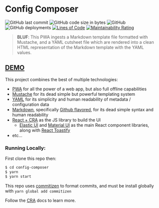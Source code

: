 # Config Composer

![GitHub last commit](https://img.shields.io/github/last-commit/noxsios/config-composer) ![GitHub code size in bytes](https://img.shields.io/github/languages/code-size/noxsios/config-composer) ![GitHub](https://img.shields.io/github/license/noxsios/config-composer) ![GitHub deployments](https://img.shields.io/github/deployments/noxsios/config-composer/github-pages) [![Lines of Code](https://sonarcloud.io/api/project_badges/measure?project=Noxsios_config-composer&metric=ncloc)](https://sonarcloud.io/dashboard?id=Noxsios_config-composer) [![Maintainability Rating](https://sonarcloud.io/api/project_badges/measure?project=Noxsios_config-composer&metric=sqale_rating)](https://sonarcloud.io/dashboard?id=Noxsios_config-composer)

> __BLUF__: This PWA ingests a Markdown template file formatted with Mustache, and a YAML cutsheet file which are rendered into a clean HTML representation of the Markdown template with the YAML values.

## [DEMO](https://noxsios.github.io/config-composer/)

This project combines the best of multiple technologies:

- [PWA](https://web.dev/progressive-web-apps/) for all the power of a web app, but also full offline capabilities
- [Mustache](https://mustache.github.io/) for its dead simple but powerful templating system
- [YAML](https://yaml.org/) for its simplicity and human readability of metadata / configuration data
- [Markdown](https://en.wikipedia.org/wiki/Markdown), specifically [Github flavored](https://docs.github.com/en/github/writing-on-github/basic-writing-and-formatting-syntax), for its dead simple syntax and human readability
- [React + CRA](https://reactjs.org/) as the JS library to build the UI
  - [Elastic UI](https://elastic.github.io/eui/#/) and [Material UI](https://material-ui.com/) as the main React component libraries, along with [React Toastify](https://github.com/fkhadra/react-toastify)
- etc...

### Running Locally:

First clone this repo then:

```bash
$ cd config-composer
$ yarn
$ yarn start
```

This repo uses [commitizen](https://github.com/commitizen/cz-cli) to format commits, and must be install globally with `yarn global add commitizen`

Follow the [CRA](https://create-react-app.dev/docs/getting-started/#scripts) docs to learn more.

